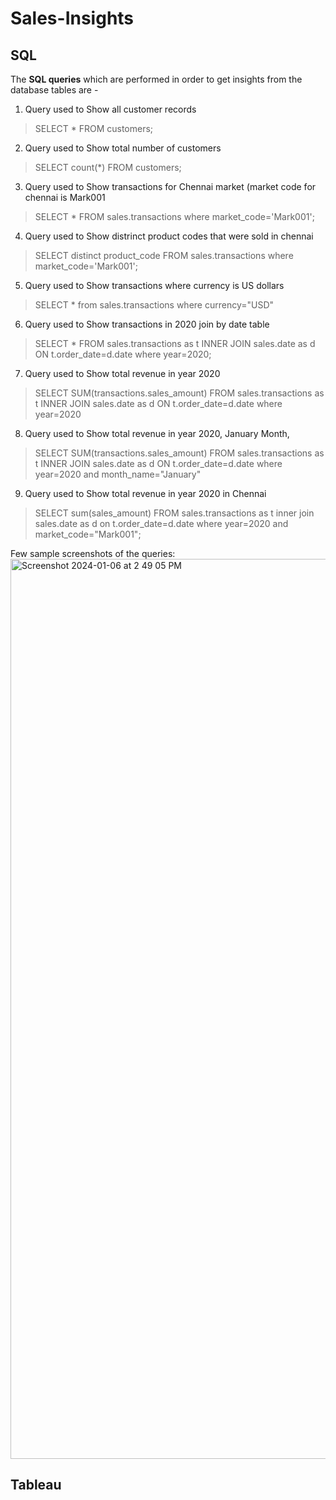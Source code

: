 # Sales-Insights
## SQL 

The **SQL queries** which are performed in order to get insights from the database tables are - 

1. Query used to Show all customer records

> SELECT * FROM customers;

2. Query used to Show total number of customers

> SELECT count(*) FROM customers;

3. Query used to Show transactions for Chennai market (market code for chennai is Mark001

> SELECT * FROM sales.transactions where market_code='Mark001';

4. Query used to Show distrinct product codes that were sold in chennai

> SELECT distinct product_code FROM sales.transactions where market_code='Mark001';

5. Query used to Show transactions where currency is US dollars

> SELECT * from sales.transactions where currency="USD"

6. Query used to Show transactions in 2020 join by date table

> SELECT * FROM sales.transactions as t INNER JOIN sales.date as d ON t.order_date=d.date where year=2020;

7. Query used to Show total revenue in year 2020

> SELECT SUM(transactions.sales_amount) FROM sales.transactions as t INNER JOIN sales.date as d ON t.order_date=d.date where year=2020

8. Query used to Show total revenue in year 2020, January Month,

> SELECT SUM(transactions.sales_amount) FROM sales.transactions as t INNER JOIN sales.date as d ON t.order_date=d.date where year=2020 and month_name="January"

9. Query used to Show total revenue in year 2020 in Chennai

> SELECT sum(sales_amount) FROM sales.transactions as t inner join sales.date as d on t.order_date=d.date
where year=2020 and market_code="Mark001";

Few sample screenshots of the queries: 
<img width="1440" alt="Screenshot 2024-01-06 at 2 49 05 PM" src="https://github.com/Narayana-Royal/Sales-Insights/assets/88378136/3a233c4d-5d9e-478f-9998-573876ab552f">


## Tableau
